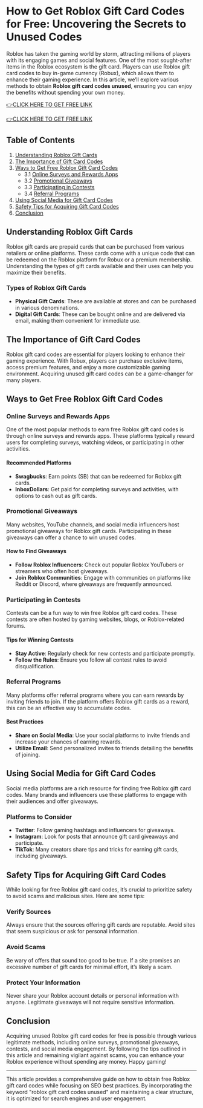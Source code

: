 # How to Get Roblox Gift Card Codes for Free: Uncovering the Secrets to Unused Codes

Roblox has taken the gaming world by storm, attracting millions of players with its engaging games and social features. One of the most sought-after items in the Roblox ecosystem is the gift card. Players can use Roblox gift card codes to buy in-game currency (Robux), which allows them to enhance their gaming experience. In this article, we’ll explore various methods to obtain **Roblox gift card codes unused**, ensuring you can enjoy the benefits without spending your own money.

[👉CLICK HERE TO GET FREE LINK](https://todaylink.site/freegiftcard/)


[👉CLICK HERE TO GET FREE LINK](https://todaylink.site/freegiftcard/)



## Table of Contents

1. [Understanding Roblox Gift Cards](#understanding-roblox-gift-cards)
2. [The Importance of Gift Card Codes](#the-importance-of-gift-card-codes)
3. [Ways to Get Free Roblox Gift Card Codes](#ways-to-get-free-roblox-gift-card-codes)
    - 3.1 [Online Surveys and Rewards Apps](#online-surveys-and-rewards-apps)
    - 3.2 [Promotional Giveaways](#promotional-giveaways)
    - 3.3 [Participating in Contests](#participating-in-contests)
    - 3.4 [Referral Programs](#referral-programs)
4. [Using Social Media for Gift Card Codes](#using-social-media-for-gift-card-codes)
5. [Safety Tips for Acquiring Gift Card Codes](#safety-tips-for-acquiring-gift-card-codes)
6. [Conclusion](#conclusion)

## Understanding Roblox Gift Cards

Roblox gift cards are prepaid cards that can be purchased from various retailers or online platforms. These cards come with a unique code that can be redeemed on the Roblox platform for Robux or a premium membership. Understanding the types of gift cards available and their uses can help you maximize their benefits.

### Types of Roblox Gift Cards

- **Physical Gift Cards**: These are available at stores and can be purchased in various denominations. 
- **Digital Gift Cards**: These can be bought online and are delivered via email, making them convenient for immediate use.

## The Importance of Gift Card Codes

Roblox gift card codes are essential for players looking to enhance their gaming experience. With Robux, players can purchase exclusive items, access premium features, and enjoy a more customizable gaming environment. Acquiring unused gift card codes can be a game-changer for many players.

## Ways to Get Free Roblox Gift Card Codes

### Online Surveys and Rewards Apps

One of the most popular methods to earn free Roblox gift card codes is through online surveys and rewards apps. These platforms typically reward users for completing surveys, watching videos, or participating in other activities.

#### Recommended Platforms

- **Swagbucks**: Earn points (SB) that can be redeemed for Roblox gift cards.
- **InboxDollars**: Get paid for completing surveys and activities, with options to cash out as gift cards.

### Promotional Giveaways

Many websites, YouTube channels, and social media influencers host promotional giveaways for Roblox gift cards. Participating in these giveaways can offer a chance to win unused codes.

#### How to Find Giveaways

- **Follow Roblox Influencers**: Check out popular Roblox YouTubers or streamers who often host giveaways.
- **Join Roblox Communities**: Engage with communities on platforms like Reddit or Discord, where giveaways are frequently announced.

### Participating in Contests

Contests can be a fun way to win free Roblox gift card codes. These contests are often hosted by gaming websites, blogs, or Roblox-related forums.

#### Tips for Winning Contests

- **Stay Active**: Regularly check for new contests and participate promptly.
- **Follow the Rules**: Ensure you follow all contest rules to avoid disqualification.

### Referral Programs

Many platforms offer referral programs where you can earn rewards by inviting friends to join. If the platform offers Roblox gift cards as a reward, this can be an effective way to accumulate codes.

#### Best Practices

- **Share on Social Media**: Use your social platforms to invite friends and increase your chances of earning rewards.
- **Utilize Email**: Send personalized invites to friends detailing the benefits of joining.

## Using Social Media for Gift Card Codes

Social media platforms are a rich resource for finding free Roblox gift card codes. Many brands and influencers use these platforms to engage with their audiences and offer giveaways.

### Platforms to Consider

- **Twitter**: Follow gaming hashtags and influencers for giveaways.
- **Instagram**: Look for posts that announce gift card giveaways and participate.
- **TikTok**: Many creators share tips and tricks for earning gift cards, including giveaways.

## Safety Tips for Acquiring Gift Card Codes

While looking for free Roblox gift card codes, it’s crucial to prioritize safety to avoid scams and malicious sites. Here are some tips:

### Verify Sources

Always ensure that the sources offering gift cards are reputable. Avoid sites that seem suspicious or ask for personal information.

### Avoid Scams

Be wary of offers that sound too good to be true. If a site promises an excessive number of gift cards for minimal effort, it’s likely a scam.

### Protect Your Information

Never share your Roblox account details or personal information with anyone. Legitimate giveaways will not require sensitive information.

## Conclusion

Acquiring unused Roblox gift card codes for free is possible through various legitimate methods, including online surveys, promotional giveaways, contests, and social media engagement. By following the tips outlined in this article and remaining vigilant against scams, you can enhance your Roblox experience without spending any money. Happy gaming!

---

This article provides a comprehensive guide on how to obtain free Roblox gift card codes while focusing on SEO best practices. By incorporating the keyword "roblox gift card codes unused" and maintaining a clear structure, it is optimized for search engines and user engagement.
